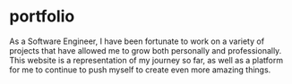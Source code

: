 # portfolio
As a Software Engineer, I have been fortunate to work on a variety of projects that have allowed me to grow both personally and professionally. This website is a representation of my journey so far, as well as a platform for me to continue to push myself to create even more amazing things.
